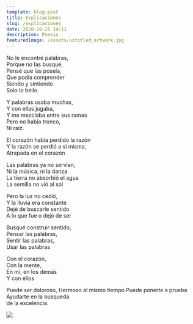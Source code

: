 ```yaml
---
template: blog-post
title: Explicaciones
slug: /explicaciones
date: 2020-10-25 14:11
description: Poesia
featuredImage: /assets/untitled_artwork.jpg
---
```

No le encontré palabras,\
Porque no las busqué,\
Pensé que las poseía,\
Que podía comprender\
Siendo y sintiendo\
Solo lo bello.

Y palabras usaba muchas,\
Y con ellas jugaba,\
Y me mezclaba entre sus ramas\
Pero no había tronco,\
Ni raíz.

El corazón había perdido la razón\
Y la razón se perdió a si misma,\
Atrapada en el corazón

Las palabras ya no servían,\
Ni la música, ni la danza\
La tierra no absorbió el agua\
La semilla no vió al sol

Pero la luz no cedió,\
Y la lluvia era constante\
Dejé de buscarle sentido\
A lo que fue o dejó de ser

Busqué construir sentido,\
Pensar las palabras,\
Sentir las palabras,\
Usar las palabras

Con el corazón,\
Con la mente,\
En mi, en los demás\
Y con ellos

Puede ser doloroso,
Hermoso al mismo tiempo
Puede ponerte a prueba
Ayudarte en la búsqueda \
de la excelencia.

![](/assets/untitled_artwork.jpg)